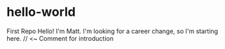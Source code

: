 # hello-world
First Repo
Hello! I'm Matt. I'm looking for a career change, so I'm starting here. // <~ Comment for introduction
